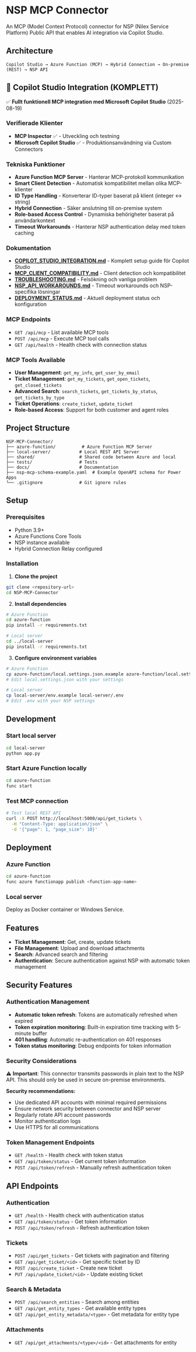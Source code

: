 # NSP MCP Connector

An MCP (Model Context Protocol) connector for NSP (Nilex Service Platform) Public API that enables AI integration via Copilot Studio.

## Architecture

```
Copilot Studio → Azure Function (MCP) → Hybrid Connection → On-premise (REST) → NSP API
```

## 🤖 Copilot Studio Integration (KOMPLETT)

✅ **Fullt funktionell MCP integration med Microsoft Copilot Studio** (2025-08-19)

### **Verifierade Klienter**
- **MCP Inspector** ✅ - Utveckling och testning
- **Microsoft Copilot Studio** ✅ - Produktionsanvändning via Custom Connectors

### **Tekniska Funktioner**
- **Azure Function MCP Server** - Hanterar MCP-protokoll kommunikation
- **Smart Client Detection** - Automatisk kompatibilitet mellan olika MCP-klienter
- **ID Type Handling** - Konverterar ID-typer baserat på klient (integer ↔ string)
- **Hybrid Connection** - Säker anslutning till on-premise system
- **Role-based Access Control** - Dynamiska behörigheter baserat på användarkontext
- **Timeout Workarounds** - Hanterar NSP authentication delay med token caching

### **Dokumentation**
- **[COPILOT_STUDIO_INTEGRATION.md](COPILOT_STUDIO_INTEGRATION.md)** - Komplett setup guide för Copilot Studio
- **[MCP_CLIENT_COMPATIBILITY.md](MCP_CLIENT_COMPATIBILITY.md)** - Client detection och kompatibilitet
- **[TROUBLESHOOTING.md](TROUBLESHOOTING.md)** - Felsökning och vanliga problem
- **[NSP_API_WORKAROUNDS.md](NSP_API_WORKAROUNDS.md)** - Timeout workarounds och NSP-specifika lösningar
- **[DEPLOYMENT_STATUS.md](DEPLOYMENT_STATUS.md)** - Aktuell deployment status och konfiguration

### MCP Endpoints
- `GET /api/mcp` - List available MCP tools
- `POST /api/mcp` - Execute MCP tool calls
- `GET /api/health` - Health check with connection status

### MCP Tools Available
- **User Management**: `get_my_info`, `get_user_by_email`
- **Ticket Management**: `get_my_tickets`, `get_open_tickets`, `get_closed_tickets`
- **Advanced Search**: `search_tickets`, `get_tickets_by_status`, `get_tickets_by_type`
- **Ticket Operations**: `create_ticket`, `update_ticket`
- **Role-based Access**: Support for both customer and agent roles

## Project Structure

```
NSP-MCP-Connector/
├── azure-function/          # Azure Function MCP Server
├── local-server/           # Local REST API Server
├── shared/                 # Shared code between Azure and local
├── tests/                  # Tests
├── docs/                   # Documentation
├── nsp-mcp-schema-example.yaml  # Example OpenAPI schema for Power Apps
└── .gitignore              # Git ignore rules
```

## Setup

### Prerequisites
- Python 3.9+
- Azure Functions Core Tools
- NSP instance available
- Hybrid Connection Relay configured

### Installation

1. **Clone the project**
```bash
git clone <repository-url>
cd NSP-MCP-Connector
```

2. **Install dependencies**
```bash
# Azure Function
cd azure-function
pip install -r requirements.txt

# Local server
cd ../local-server
pip install -r requirements.txt
```

3. **Configure environment variables**
```bash
# Azure Function
cp azure-function/local.settings.json.example azure-function/local.settings.json
# Edit local.settings.json with your settings

# Local server
cp local-server/env.example local-server/.env
# Edit .env with your NSP settings
```

## Development

### Start local server
```bash
cd local-server
python app.py
```

### Start Azure Function locally
```bash
cd azure-function
func start
```

### Test MCP connection
```bash
# Test local REST API
curl -X POST http://localhost:5000/api/get_tickets \
  -H "Content-Type: application/json" \
  -d '{"page": 1, "page_size": 10}'
```

## Deployment

### Azure Function
```bash
cd azure-function
func azure functionapp publish <function-app-name>
```

### Local server
Deploy as Docker container or Windows Service.

## Features

- **Ticket Management**: Get, create, update tickets
- **File Management**: Upload and download attachments
- **Search**: Advanced search and filtering
- **Authentication**: Secure authentication against NSP with automatic token management

## Security Features

### Authentication Management
- **Automatic token refresh**: Tokens are automatically refreshed when expired
- **Token expiration monitoring**: Built-in expiration time tracking with 5-minute buffer
- **401 handling**: Automatic re-authentication on 401 responses
- **Token status monitoring**: Debug endpoints for token information

### Security Considerations
⚠️ **Important**: This connector transmits passwords in plain text to the NSP API. This should only be used in secure on-premise environments.

**Security recommendations:**
- Use dedicated API accounts with minimal required permissions
- Ensure network security between connector and NSP server
- Regularly rotate API account passwords
- Monitor authentication logs
- Use HTTPS for all communications

### Token Management Endpoints
- `GET /health` - Health check with token status
- `GET /api/token/status` - Get current token information
- `POST /api/token/refresh` - Manually refresh authentication token

## API Endpoints

### Authentication
- `GET /health` - Health check with authentication status
- `GET /api/token/status` - Get token information
- `POST /api/token/refresh` - Refresh authentication token

### Tickets
- `POST /api/get_tickets` - Get tickets with pagination and filtering
- `GET /api/get_ticket/<id>` - Get specific ticket by ID
- `POST /api/create_ticket` - Create new ticket
- `PUT /api/update_ticket/<id>` - Update existing ticket

### Search & Metadata
- `POST /api/search_entities` - Search among entities
- `GET /api/get_entity_types` - Get available entity types
- `GET /api/get_entity_metadata/<type>` - Get metadata for entity type

### Attachments
- `GET /api/get_attachments/<type>/<id>` - Get attachments for entity 